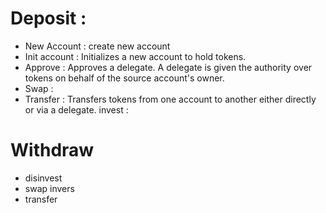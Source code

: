 # Deposit : 

* New Account : create new account 
* Init account : Initializes a new account to hold tokens.
* Approve : Approves a delegate.  A delegate is given the authority over tokens on behalf of the source account's owner.
* Swap :
* Transfer :  Transfers tokens from one account to another either directly or via a delegate.
invest : 

#


# Withdraw 
* disinvest
* swap invers
* transfer 
